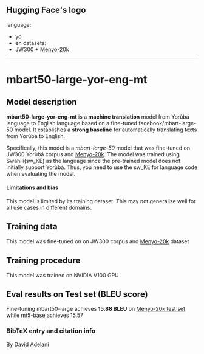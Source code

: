 Hugging Face's logo
---
language: 
- yo
- en
datasets:
- JW300 + [Menyo-20k](https://huggingface.co/datasets/menyo20k_mt)
---
# mbart50-large-yor-eng-mt
## Model description
**mbart50-large-yor-eng-mt** is a **machine translation** model from Yorùbá language to English language based on a fine-tuned   facebook/mbart-large-50 model.  It establishes a **strong baseline** for automatically translating texts from Yorùbá to English.  

Specifically, this model is a *mbart-large-50* model that was fine-tuned on  JW300 Yorùbá corpus and [Menyo-20k](https://huggingface.co/datasets/menyo20k_mt). The model was trained using Swahili(sw_KE) as the language since the pre-trained model does not initially support Yorùbá. Thus, you need to use the sw_KE for language code when evaluating the model. 

#### Limitations and bias
This model is limited by its training dataset. This may not generalize well for all use cases in different domains.  
## Training data
This model was fine-tuned on on  JW300 corpus and [Menyo-20k](https://huggingface.co/datasets/menyo20k_mt) dataset

## Training procedure
This model was trained on NVIDIA V100 GPU

## Eval results on Test set (BLEU score)
Fine-tuning mbart50-large achieves **15.88 BLEU** on [Menyo-20k test set](https://arxiv.org/abs/2103.08647) while mt5-base achieves 15.57

### BibTeX entry and citation info
By David Adelani
```

```


